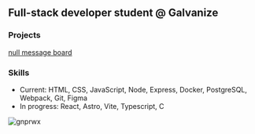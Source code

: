 ## Full-stack developer student @ Galvanize
### Projects
[null message board](https://github.com/gnprwx/nullmb)
### Skills
- Current: HTML, CSS, JavaScript, Node, Express, Docker, PostgreSQL, Webpack, Git, Figma
- In progress: React, Astro, Vite, Typescript, C

<p><img align="center" src="https://github-readme-stats.vercel.app/api/top-langs?username=gnprwx&show_icons=true&locale=en&layout=compact" alt="gnprwx" /></p>
